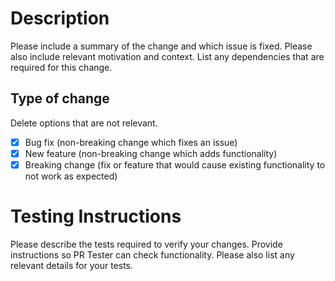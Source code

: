 # Description
Please include a summary of the change and which issue is fixed. Please also include relevant motivation and context. List any dependencies that are required for this change.

## Type of change
Delete options that are not relevant.
- [x] Bug fix (non-breaking change which fixes an issue)
- [x] New feature (non-breaking change which adds functionality)
- [x] Breaking change (fix or feature that would cause existing functionality to not work as expected)

# Testing Instructions
Please describe the tests required to verify your changes. Provide instructions so PR Tester can check functionality. Please also list any relevant details for your tests.